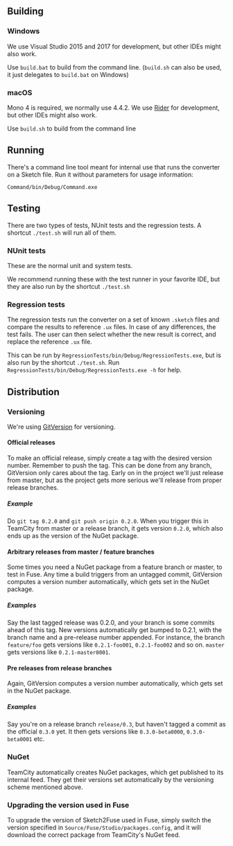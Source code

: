 ## Building

### Windows
We use Visual Studio 2015 and 2017 for development, but other IDEs might also work.

Use `build.bat` to build from the command line. (`build.sh` can also be used, it just delegates to `build.bat` on Windows)

### macOS
Mono 4 is required, we normally use 4.4.2. We use [Rider](https://www.jetbrains.com/rider/) for development, but other IDEs might also work.

Use `build.sh` to build from the command line

## Running
There's a command line tool meant for internal use that runs the converter on a Sketch file. Run it without parameters for usage information:

```
Command/bin/Debug/Command.exe
```

## Testing
There are two types of tests, NUnit tests and the regression tests. A shortcut `./test.sh` will run all of them.

### NUnit tests
These are the normal unit and system tests.

We recommend running these with the test runner in your favorite IDE, but they are also run by the shortcut `./test.sh`

### Regression tests
The regression tests run the converter on a set of known `.sketch` files and compare the results to reference `.ux` files. In case of any differences, the test fails. The user can then select whether the new result is correct, and replace the reference `.ux` file.

This can be run by `RegressionTests/bin/Debug/RegressionTests.exe`, but is also run by the shortcut `./test.sh`. Run  `RegressionTests/bin/Debug/RegressionTests.exe -h` for help.

## Distribution

### Versioning
We're using [GitVersion](http://gitversion.readthedocs.io) for versioning.

#### Official releases
To make an official release, simply create a tag with the desired version number. Remember to push the tag. This can be done from any branch, GitVersion only cares about the tag. Early on in the project we'll just release from master, but as the project gets more serious we'll release from proper release branches.

##### Example
Do `git tag 0.2.0` and `git push origin 0.2.0`. When you trigger this in TeamCity from master or a release branch, it gets version `0.2.0`, which also ends up as the version of the NuGet package.

#### Arbitrary releases from master / feature branches
Some times you need a NuGet package from a feature branch or master, to test in Fuse. Any time a build triggers from an untagged commit, GitVersion computes a version number automatically, which gets set in the NuGet package.

##### Examples
Say the last tagged release was 0.2.0, and your branch is some commits ahead of this tag. New versions automatically get bumped to 0.2.1, with the branch name and a pre-release number appended. For instance, the branch `feature/foo` gets versions like `0.2.1-foo001`, `0.2.1-foo002` and so on. `master` gets versions like `0.2.1-master0001`.

#### Pre releases from release branches
Again, GitVersion computes a version number automatically, which gets set in the NuGet package.

##### Examples
Say you're on a release branch `release/0.3`, but haven't tagged a commit as the official `0.3.0` yet. It then gets versions like `0.3.0-beta0000`, `0.3.0-beta0001` etc.

### NuGet
TeamCity automatically creates NuGet packages, which get published to its internal feed. They get their versions set automatically by the versioning scheme mentioned above.

### Upgrading the version used in Fuse
To upgrade the version of Sketch2Fuse used in Fuse, simply switch the version specified in `Source/Fuse/Studio/packages.config`, and it will download the correct package from TeamCity's NuGet feed.
